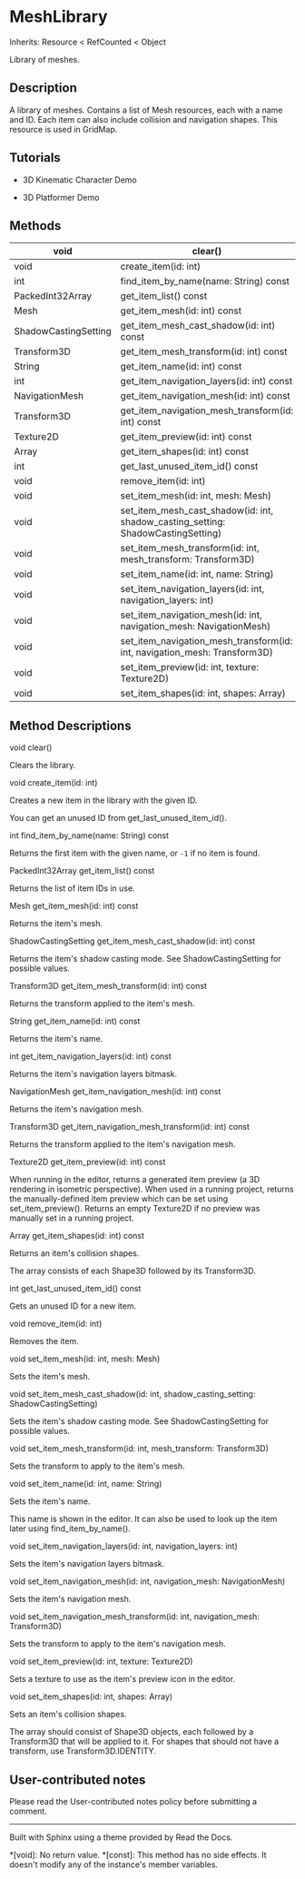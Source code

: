# MeshLibrary

Inherits: Resource < RefCounted < Object

Library of meshes.

## Description

A library of meshes. Contains a list of Mesh resources, each with a name and
ID. Each item can also include collision and navigation shapes. This resource
is used in GridMap.

## Tutorials

  * 3D Kinematic Character Demo

  * 3D Platformer Demo

## Methods

void | clear()  
---|---  
void | create_item(id: int)  
int | find_item_by_name(name: String) const  
PackedInt32Array | get_item_list() const  
Mesh | get_item_mesh(id: int) const  
ShadowCastingSetting | get_item_mesh_cast_shadow(id: int) const  
Transform3D | get_item_mesh_transform(id: int) const  
String | get_item_name(id: int) const  
int | get_item_navigation_layers(id: int) const  
NavigationMesh | get_item_navigation_mesh(id: int) const  
Transform3D | get_item_navigation_mesh_transform(id: int) const  
Texture2D | get_item_preview(id: int) const  
Array | get_item_shapes(id: int) const  
int | get_last_unused_item_id() const  
void | remove_item(id: int)  
void | set_item_mesh(id: int, mesh: Mesh)  
void | set_item_mesh_cast_shadow(id: int, shadow_casting_setting: ShadowCastingSetting)  
void | set_item_mesh_transform(id: int, mesh_transform: Transform3D)  
void | set_item_name(id: int, name: String)  
void | set_item_navigation_layers(id: int, navigation_layers: int)  
void | set_item_navigation_mesh(id: int, navigation_mesh: NavigationMesh)  
void | set_item_navigation_mesh_transform(id: int, navigation_mesh: Transform3D)  
void | set_item_preview(id: int, texture: Texture2D)  
void | set_item_shapes(id: int, shapes: Array)  
  
## Method Descriptions

void clear()

Clears the library.

void create_item(id: int)

Creates a new item in the library with the given ID.

You can get an unused ID from get_last_unused_item_id().

int find_item_by_name(name: String) const

Returns the first item with the given name, or `-1` if no item is found.

PackedInt32Array get_item_list() const

Returns the list of item IDs in use.

Mesh get_item_mesh(id: int) const

Returns the item's mesh.

ShadowCastingSetting get_item_mesh_cast_shadow(id: int) const

Returns the item's shadow casting mode. See ShadowCastingSetting for possible
values.

Transform3D get_item_mesh_transform(id: int) const

Returns the transform applied to the item's mesh.

String get_item_name(id: int) const

Returns the item's name.

int get_item_navigation_layers(id: int) const

Returns the item's navigation layers bitmask.

NavigationMesh get_item_navigation_mesh(id: int) const

Returns the item's navigation mesh.

Transform3D get_item_navigation_mesh_transform(id: int) const

Returns the transform applied to the item's navigation mesh.

Texture2D get_item_preview(id: int) const

When running in the editor, returns a generated item preview (a 3D rendering
in isometric perspective). When used in a running project, returns the
manually-defined item preview which can be set using set_item_preview().
Returns an empty Texture2D if no preview was manually set in a running
project.

Array get_item_shapes(id: int) const

Returns an item's collision shapes.

The array consists of each Shape3D followed by its Transform3D.

int get_last_unused_item_id() const

Gets an unused ID for a new item.

void remove_item(id: int)

Removes the item.

void set_item_mesh(id: int, mesh: Mesh)

Sets the item's mesh.

void set_item_mesh_cast_shadow(id: int, shadow_casting_setting:
ShadowCastingSetting)

Sets the item's shadow casting mode. See ShadowCastingSetting for possible
values.

void set_item_mesh_transform(id: int, mesh_transform: Transform3D)

Sets the transform to apply to the item's mesh.

void set_item_name(id: int, name: String)

Sets the item's name.

This name is shown in the editor. It can also be used to look up the item
later using find_item_by_name().

void set_item_navigation_layers(id: int, navigation_layers: int)

Sets the item's navigation layers bitmask.

void set_item_navigation_mesh(id: int, navigation_mesh: NavigationMesh)

Sets the item's navigation mesh.

void set_item_navigation_mesh_transform(id: int, navigation_mesh: Transform3D)

Sets the transform to apply to the item's navigation mesh.

void set_item_preview(id: int, texture: Texture2D)

Sets a texture to use as the item's preview icon in the editor.

void set_item_shapes(id: int, shapes: Array)

Sets an item's collision shapes.

The array should consist of Shape3D objects, each followed by a Transform3D
that will be applied to it. For shapes that should not have a transform, use
Transform3D.IDENTITY.

## User-contributed notes

Please read the User-contributed notes policy before submitting a comment.

* * *

Built with Sphinx using a theme provided by Read the Docs.

  *[void]: No return value.
  *[const]: This method has no side effects. It doesn't modify any of the instance's member variables.

